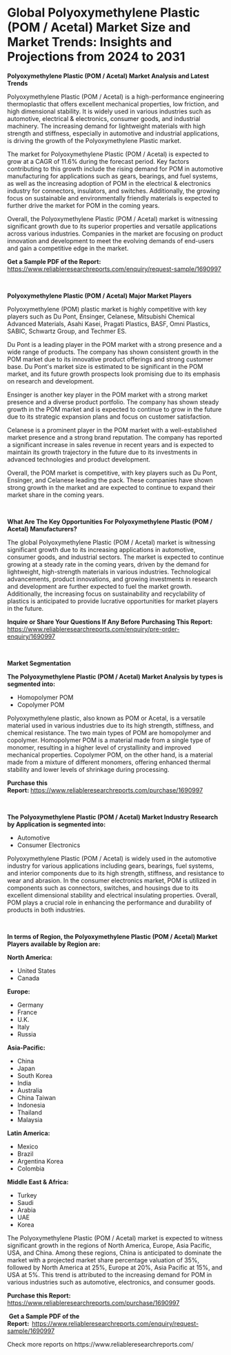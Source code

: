 <p><h1>Global Polyoxymethylene Plastic (POM / Acetal) Market Size and Market Trends: Insights and Projections from 2024 to 2031</h1></p><p><strong>Polyoxymethylene Plastic (POM / Acetal) Market Analysis and Latest Trends</strong></p>
<p><p>Polyoxymethylene Plastic (POM / Acetal) is a high-performance engineering thermoplastic that offers excellent mechanical properties, low friction, and high dimensional stability. It is widely used in various industries such as automotive, electrical & electronics, consumer goods, and industrial machinery. The increasing demand for lightweight materials with high strength and stiffness, especially in automotive and industrial applications, is driving the growth of the Polyoxymethylene Plastic market.</p><p>The market for Polyoxymethylene Plastic (POM / Acetal) is expected to grow at a CAGR of 11.6% during the forecast period. Key factors contributing to this growth include the rising demand for POM in automotive manufacturing for applications such as gears, bearings, and fuel systems, as well as the increasing adoption of POM in the electrical & electronics industry for connectors, insulators, and switches. Additionally, the growing focus on sustainable and environmentally friendly materials is expected to further drive the market for POM in the coming years.</p><p>Overall, the Polyoxymethylene Plastic (POM / Acetal) market is witnessing significant growth due to its superior properties and versatile applications across various industries. Companies in the market are focusing on product innovation and development to meet the evolving demands of end-users and gain a competitive edge in the market.</p></p>
<p><strong>Get a Sample PDF of the Report:&nbsp;</strong> <a href="https://www.reliableresearchreports.com/enquiry/request-sample/1690997">https://www.reliableresearchreports.com/enquiry/request-sample/1690997</a></p>
<p>&nbsp;</p>
<p><strong>Polyoxymethylene Plastic (POM / Acetal) Major Market Players</strong></p>
<p><p>Polyoxymethylene (POM) plastic market is highly competitive with key players such as Du Pont, Ensinger, Celanese, Mitsubishi Chemical Advanced Materials, Asahi Kasei, Pragati Plastics, BASF, Omni Plastics, SABIC, Schwartz Group, and Techmer ES. </p><p>Du Pont is a leading player in the POM market with a strong presence and a wide range of products. The company has shown consistent growth in the POM market due to its innovative product offerings and strong customer base. Du Pont's market size is estimated to be significant in the POM market, and its future growth prospects look promising due to its emphasis on research and development.</p><p>Ensinger is another key player in the POM market with a strong market presence and a diverse product portfolio. The company has shown steady growth in the POM market and is expected to continue to grow in the future due to its strategic expansion plans and focus on customer satisfaction.</p><p>Celanese is a prominent player in the POM market with a well-established market presence and a strong brand reputation. The company has reported a significant increase in sales revenue in recent years and is expected to maintain its growth trajectory in the future due to its investments in advanced technologies and product development.</p><p>Overall, the POM market is competitive, with key players such as Du Pont, Ensinger, and Celanese leading the pack. These companies have shown strong growth in the market and are expected to continue to expand their market share in the coming years.</p></p>
<p>&nbsp;</p>
<p><strong>What Are The Key Opportunities For Polyoxymethylene Plastic (POM / Acetal) Manufacturers?</strong></p>
<p><p>The global Polyoxymethylene Plastic (POM / Acetal) market is witnessing significant growth due to its increasing applications in automotive, consumer goods, and industrial sectors. The market is expected to continue growing at a steady rate in the coming years, driven by the demand for lightweight, high-strength materials in various industries. Technological advancements, product innovations, and growing investments in research and development are further expected to fuel the market growth. Additionally, the increasing focus on sustainability and recyclability of plastics is anticipated to provide lucrative opportunities for market players in the future.</p></p>
<p><strong>Inquire or Share Your Questions If Any Before Purchasing This Report:</strong> <a href="https://www.reliableresearchreports.com/enquiry/pre-order-enquiry/1690997">https://www.reliableresearchreports.com/enquiry/pre-order-enquiry/1690997</a></p>
<p>&nbsp;</p>
<p><strong>Market Segmentation</strong></p>
<p><strong>The Polyoxymethylene Plastic (POM / Acetal) Market Analysis by types is segmented into:</strong></p>
<p><ul><li>Homopolymer POM</li><li>Copolymer POM</li></ul></p>
<p><p>Polyoxymethylene plastic, also known as POM or Acetal, is a versatile material used in various industries due to its high strength, stiffness, and chemical resistance. The two main types of POM are homopolymer and copolymer. Homopolymer POM is a material made from a single type of monomer, resulting in a higher level of crystallinity and improved mechanical properties. Copolymer POM, on the other hand, is a material made from a mixture of different monomers, offering enhanced thermal stability and lower levels of shrinkage during processing.</p></p>
<p><strong>Purchase this Report:&nbsp;</strong><a href="https://www.reliableresearchreports.com/purchase/1690997">https://www.reliableresearchreports.com/purchase/1690997</a></p>
<p>&nbsp;</p>
<p><strong>The Polyoxymethylene Plastic (POM / Acetal) Market Industry Research by Application is segmented into:</strong></p>
<p><ul><li>Automotive</li><li>Consumer Electronics</li></ul></p>
<p><p>Polyoxymethylene Plastic (POM / Acetal) is widely used in the automotive industry for various applications including gears, bearings, fuel systems, and interior components due to its high strength, stiffness, and resistance to wear and abrasion. In the consumer electronics market, POM is utilized in components such as connectors, switches, and housings due to its excellent dimensional stability and electrical insulating properties. Overall, POM plays a crucial role in enhancing the performance and durability of products in both industries.</p></p>
<p>&nbsp;</p>
<p><strong>In terms of Region, the Polyoxymethylene Plastic (POM / Acetal) Market Players available by Region are:</strong></p>
<p>
    <p> <strong> North America: </strong>
        <ul>
            <li>United States</li>
            <li>Canada</li>
        </ul>
        </p> 
    <p> <strong> Europe: </strong>
        <ul>
            <li>Germany</li>
            <li>France</li>
            <li>U.K.</li>
            <li>Italy</li>
            <li>Russia</li>
        </ul>
        </p> 
    <p> <strong> Asia-Pacific: </strong>
        <ul>
            <li>China</li>
            <li>Japan</li>
            <li>South Korea</li>
            <li>India</li>
            <li>Australia</li>
            <li>China Taiwan</li>
            <li>Indonesia</li>
            <li>Thailand</li>
            <li>Malaysia</li>
        </ul>
        </p> 
    <p> <strong> Latin America: </strong>
        <ul>
            <li>Mexico</li>
            <li>Brazil</li>
            <li>Argentina Korea</li>
            <li>Colombia</li>
        </ul>
        </p> 
    <p> <strong> Middle East & Africa: </strong>
        <ul>
            <li>Turkey</li>
            <li>Saudi</li>
            <li>Arabia</li>
            <li>UAE</li>
            <li>Korea</li>
        </ul>
    </p>
    </p>
<p><p>The Polyoxymethylene Plastic (POM / Acetal) market is expected to witness significant growth in the regions of North America, Europe, Asia Pacific, USA, and China. Among these regions, China is anticipated to dominate the market with a projected market share percentage valuation of 35%, followed by North America at 25%, Europe at 20%, Asia Pacific at 15%, and USA at 5%. This trend is attributed to the increasing demand for POM in various industries such as automotive, electronics, and consumer goods.</p></p>
<p><strong>Purchase this Report: </strong><a href="https://www.reliableresearchreports.com/purchase/1690997">https://www.reliableresearchreports.com/purchase/1690997</a></p>
<p>&nbsp;<strong>Get a Sample PDF of the Report:&nbsp;&nbsp;</strong><a href="https://www.reliableresearchreports.com/enquiry/request-sample/1690997">https://www.reliableresearchreports.com/enquiry/request-sample/1690997</a></p>
<p><strong></strong></p>
<p>Check more reports on https://www.reliableresearchreports.com/</p>